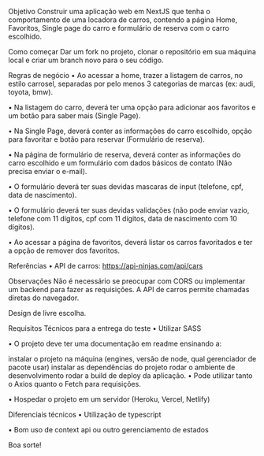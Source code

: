 Objetivo
Construir uma aplicação web em NextJS que tenha o comportamento de uma locadora de carros, contendo a página Home, Favoritos, Single page do carro e formulário de reserva com o carro escolhido.

Como começar
Dar um fork no projeto, clonar o repositório em sua máquina local e criar um branch novo para o seu código.

Regras de negócio
• Ao acessar a home, trazer a listagem de carros, no estilo carrosel, separadas por pelo menos 3 categorias de marcas (ex: audi, toyota, bmw).

• Na listagem do carro, deverá ter uma opção para adicionar aos favoritos e um botão para saber mais (Single Page).

• Na Single Page, deverá conter as informações do carro escolhido, opção para favoritar e botão para reservar (Formulário de reserva).

• Na página de formulário de reserva, deverá conter as informações do carro escolhido e um formulário com dados básicos de contato (Não precisa enviar o e-mail).

• O formulário deverá ter suas devidas mascaras de input (telefone, cpf, data de nascimento).

• O formulário deverá ter suas devidas validações (não pode enviar vazio, telefone com 11 dígitos, cpf com 11 dígitos, data de nascimento com 10 dígitos).

• Ao acessar a página de favoritos, deverá listar os carros favoritados e ter a opção de remover dos favoritos.

Referências
• API de carros: https://api-ninjas.com/api/cars

Observações
Não é necessário se preocupar com CORS ou implementar um backend para fazer as requisições. A API de carros permite chamadas diretas do navegador.

Design de livre escolha.

Requisitos Técnicos para a entrega do teste
• Utilizar SASS

• O projeto deve ter uma documentação em readme ensinando a:

instalar o projeto na máquina (engines, versão de node, qual gerenciador de pacote usar)
instalar as dependências do projeto
rodar o ambiente de desenvolvimento
rodar a build de deploy da aplicação.
• Pode utilizar tanto o Axios quanto o Fetch para requisições.

• Hospedar o projeto em um servidor (Heroku, Vercel, Netlify)

Diferenciais técnicos
• Utilização de typescript

• Bom uso de context api ou outro gerenciamento de estados

Boa sorte!
